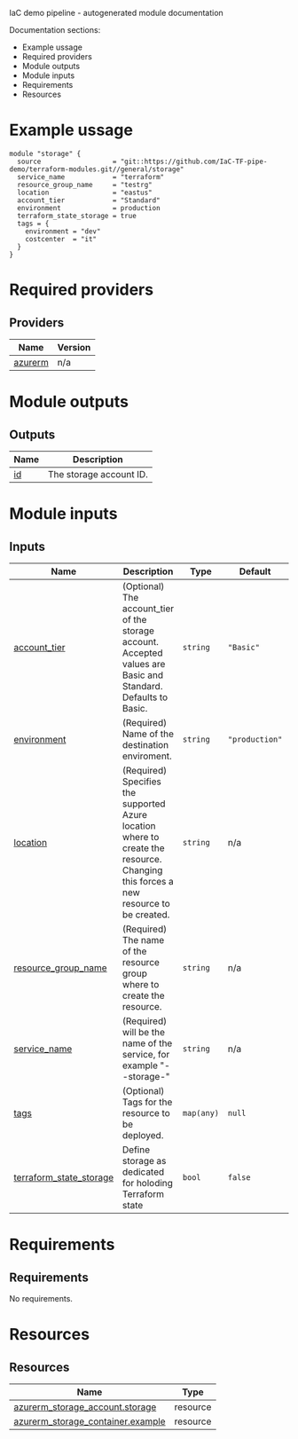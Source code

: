 <!-- BEGIN_TF_DOCS -->
IaC demo pipeline - autogenerated module documentation

Documentation sections:
- Example ussage
- Required providers
- Module outputs
- Module inputs
- Requirements
- Resources

# Example ussage
```hcl
module "storage" {
  source                  = "git::https://github.com/IaC-TF-pipe-demo/terraform-modules.git//general/storage"
  service_name            = "terraform"
  resource_group_name     = "testrg"
  location                = "eastus"
  account_tier            = "Standard"
  environment             = production
  terraform_state_storage = true
  tags = {
    environment = "dev"
    costcenter  = "it"
  }
}
```
# Required providers
## Providers

| Name | Version |
|------|---------|
| <a name="provider_azurerm"></a> [azurerm](#provider\_azurerm) | n/a |
# Module outputs
## Outputs

| Name | Description |
|------|-------------|
| <a name="output_id"></a> [id](#output\_id) | The storage account ID. |
# Module inputs
## Inputs

| Name | Description | Type | Default | Required |
|------|-------------|------|---------|:--------:|
| <a name="input_account_tier"></a> [account\_tier](#input\_account\_tier) | (Optional) The account\_tier of the storage account. Accepted values are Basic and Standard. Defaults to Basic. | `string` | `"Basic"` | no |
| <a name="input_environment"></a> [environment](#input\_environment) | (Required) Name of the destination enviroment. | `string` | `"production"` | no |
| <a name="input_location"></a> [location](#input\_location) | (Required) Specifies the supported Azure location where to create the resource. Changing this forces a new resource to be created. | `string` | n/a | yes |
| <a name="input_resource_group_name"></a> [resource\_group\_name](#input\_resource\_group\_name) | (Required) The name of the resource group where to create the resource. | `string` | n/a | yes |
| <a name="input_service_name"></a> [service\_name](#input\_service\_name) | (Required) will be the name of the service, for example "<env>-<service-name>-storage-<region>" | `string` | n/a | yes |
| <a name="input_tags"></a> [tags](#input\_tags) | (Optional) Tags for the resource to be deployed. | `map(any)` | `null` | no |
| <a name="input_terraform_state_storage"></a> [terraform\_state\_storage](#input\_terraform\_state\_storage) | Define storage as dedicated for holoding Terraform state | `bool` | `false` | no |
# Requirements
## Requirements

No requirements.
# Resources
## Resources

| Name | Type |
|------|------|
| [azurerm_storage_account.storage](https://registry.terraform.io/providers/hashicorp/azurerm/latest/docs/resources/storage_account) | resource |
| [azurerm_storage_container.example](https://registry.terraform.io/providers/hashicorp/azurerm/latest/docs/resources/storage_container) | resource |
<!-- END_TF_DOCS -->